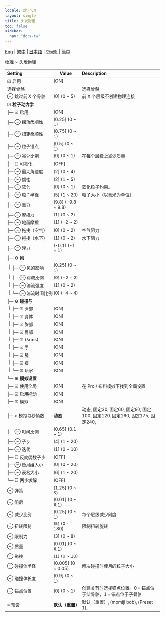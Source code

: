 ```yaml
---
locale: zh-rCN
layout: single
title: 头发物理
toc: false
sidebar:
  nav: "docs-tw"
---
```

[Eng](/dancexr/menu/2025.4/actor/hair_physics) | [繁中](/tw/dancexr/menu/2025.4/actor/hair_physics) | [日本語](/jp/dancexr/menu/2025.4/actor/hair_physics) | [한국어](/kr/dancexr/menu/2025.4/actor/hair_physics) | [简中](/zh/dancexr/menu/2025.4/actor/hair_physics)

[物理](../menu#物理) > 头发物理



| Setting | Value | Description |
| :--- | --- | :--- |
|<nobr> ☑ 启用</nobr>| [ON] | 
|<nobr> 选择骨骼</nobr>|| 选择骨骼
|<nobr> ⊖ 跳过前 X 个骨骼</nobr>| [0] (0 ~ 5) | 前 X 个层级不创建物理连接
|<nobr> ☑ **粒子动力学**</nobr>| | 
|<nobr>├─ ☑ 启用</nobr>| [ON] | 
|<nobr>├─ ⊖ 摆动柔顺性</nobr>| [0.25] (0 ~ 1) | 
|<nobr>├─ ⊖ 扭转柔顺性</nobr>| [0.75] (0 ~ 1) | 
|<nobr>├─ ⊖ 粒子锚点</nobr>| [0.5] (0 ~ 1) | 
|<nobr>├─ ⊖ 减少比例</nobr>| [0] (0 ~ 1) | 在每个层级上减少质量
|<nobr>├─ □ 可视化</nobr>| [OFF] | 
|<nobr>├─ ⊖ 最大角速度</nobr>| [2] (0 ~ 4) | 
|<nobr>├─ ⊖ 惯性</nobr>| [2] (1 ~ 5) | 
|<nobr>├─ ⊖ 软化</nobr>| [0] (0 ~ 1) | 软化粒子约束。
|<nobr>├─ ⊖ 粒子半径</nobr>| [5] (1 ~ 20) | 粒子大小（以毫米为单位）
|<nobr>├─ ⊖ 重力</nobr>| [9.8] (-9.8 ~ 9.8) | 
|<nobr>├─ ⊖ 摩擦力</nobr>| [1] (0 ~ 2) | 
|<nobr>├─ ⊖ 地面摩擦</nobr>| [1] (-2 ~ 2) | 
|<nobr>├─ ⊖ 拖拽（空气）</nobr>| [0] (0 ~ 2) | 空气阻力
|<nobr>├─ ⊖ 拖拽（水下）</nobr>| [1] (0 ~ 2) | 水下阻力
|<nobr>├─ ⊖ 浮力</nobr>| [-0.1] (-1 ~ 1) | 
|<nobr>├─ ⚙️ **风**</nobr>| | 
|<nobr><img src="/images/icon/ic_line_v.png"/>├─ ⊖ 风的影响</nobr>| [0.25] (0 ~ 1) | 
|<nobr><img src="/images/icon/ic_line_v.png"/>├─ ⊖ 湍流比例</nobr>| [0] (-2 ~ 2) | 
|<nobr><img src="/images/icon/ic_line_v.png"/>├─ ⊖ 湍流强度</nobr>| [1] (0 ~ 2) | 
|<nobr><img src="/images/icon/ic_line_v.png"/>└─ ⊖ 湍流时间比例</nobr>| [0] (-4 ~ 4) | 
|<nobr>├─ ⚙️ **碰撞与**</nobr>| | 
|<nobr><img src="/images/icon/ic_line_v.png"/>├─ ☑ 头部</nobr>| [ON] | 
|<nobr><img src="/images/icon/ic_line_v.png"/>├─ ☑ 身体</nobr>| [ON] | 
|<nobr><img src="/images/icon/ic_line_v.png"/>├─ ☑ 胸部</nobr>| [ON] | 
|<nobr><img src="/images/icon/ic_line_v.png"/>├─ ☑ 臀部</nobr>| [ON] | 
|<nobr><img src="/images/icon/ic_line_v.png"/>├─ ☑ (Arms)</nobr>| [ON] | 
|<nobr><img src="/images/icon/ic_line_v.png"/>├─ ☑ 手</nobr>| [ON] | 
|<nobr><img src="/images/icon/ic_line_v.png"/>├─ ☑ 腿</nobr>| [ON] | 
|<nobr><img src="/images/icon/ic_line_v.png"/>├─ ☑ 脚</nobr>| [ON] | 
|<nobr><img src="/images/icon/ic_line_v.png"/>└─ ☑ 玩家</nobr>| [ON] | 
|<nobr>└─ ⚙️ **模拟设置**</nobr>| | 
|<nobr> ├─ ☑ 使用全局</nobr>| [ON] | 在 Pro / 布料模拟下找到全局设置
|<nobr> ├─ ☑ 启用拖动</nobr>| [ON] | 
|<nobr> ├─ ☑ 模拟</nobr>| [ON] | 
|<nobr> ├─ > 模拟每秒帧数</nobr>| **动态** | 动态, 固定30, 固定60, 固定90, 固定100, 固定120, 固定160, 固定175, 固定240,  |
|<nobr> ├─ ⊖ 时间比例</nobr>| [0.65] (0.1 ~ 1) | 
|<nobr> ├─ ⊖ 子步</nobr>| [4] (1 ~ 20) | 
|<nobr> ├─ ⊖ 迭代</nobr>| [1] (0 ~ 10) | 
|<nobr> ├─ □ 反向偶数子步</nobr>| [OFF] | 
|<nobr> ├─ ⊖ 备用组大小</nobr>| [0] (0 ~ 20) | 
|<nobr> ├─ ⊖ 表格大小</nobr>| [6] (1 ~ 20) | 
|<nobr> └─ □ 两步求解</nobr>| [OFF] | 
|<nobr> ⊖ 弹簧</nobr>| [1.25] (0 ~ 5) | 
|<nobr> ⊖ 阻尼</nobr>| [0.01] (0 ~ 0.1) | 
|<nobr> ⊖ 减少比例</nobr>| [0.25] (0 ~ 1) | 每个层级减少刚度
|<nobr> ⊖ 扭转限制</nobr>| [5] (0 ~ 180) | 限制扭转旋转
|<nobr> ⊖ 限制力</nobr>| [3] (0 ~ 8) | 
|<nobr> ⊖ 质量</nobr>| [0.01] (0 ~ 0.1) | 
|<nobr> ⊖ 拖拽</nobr>| [1] (0 ~ 10) | 
|<nobr> ⊖ 碰撞体半径</nobr>| [0.005] (0 ~ 0.05) | 解决碰撞时使用的粒子大小
|<nobr> ⊖ 碰撞体长度</nobr>| [0.9] (0 ~ 1) | 
|<nobr> ⊖ 锚点位置</nobr>| [0] (0 ~ 1) | 创建关节时选择锚点位置。0 = 锚点位于父骨骼，1 = 锚点位于子骨骼
|<nobr> ≡ 预设</nobr>| **默认（重置）** | 默认（重置）, (momiji bob), (Preset 1),  |
